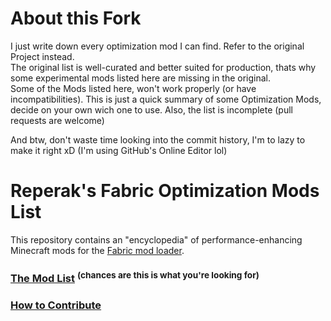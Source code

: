 # About this Fork
I just write down every optimization mod I can find. Refer to the original Project instead.<br>
The original list is well-curated and better suited for production, thats why some experimental mods listed here are missing in the original.<br>
Some of the Mods listed here, won't work properly (or have incompatibilities). This is just a quick summary of some Optimization Mods, decide on your own wich one to use. Also, the list is incomplete (pull requests are welcome)<br>

And btw, don't waste time looking into the commit history, I'm to lazy to make it right xD (I'm using GitHub's Online Editor lol)

# Reperak's Fabric Optimization Mods List
This repository contains an "encyclopedia" of performance-enhancing Minecraft mods for the [Fabric mod loader](https://fabricmc.net).

### [The Mod List](MODLIST.md) <sup>(chances are this is what you're looking for)</sup>

### [How to Contribute](CONTRIBUTING.md)
